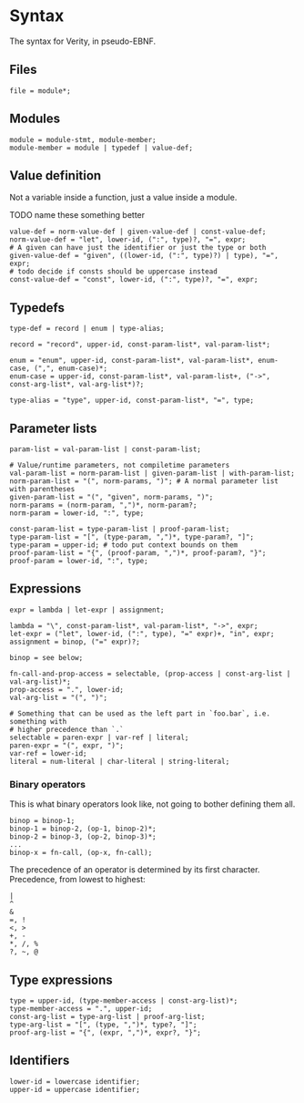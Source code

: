 # Syntax

The syntax for Verity, in pseudo-EBNF.

## Files

```ebnf
file = module*;
```

## Modules

```ebnf
module = module-stmt, module-member;
module-member = module | typedef | value-def;
```

## Value definition

Not a variable inside a function, just a value inside a module.

TODO name these something better

```ebnf
value-def = norm-value-def | given-value-def | const-value-def;
norm-value-def = "let", lower-id, (":", type)?, "=", expr;
# A given can have just the identifier or just the type or both
given-value-def = "given", ((lower-id, (":", type)?) | type), "=", expr;
# todo decide if consts should be uppercase instead
const-value-def = "const", lower-id, (":", type)?, "=", expr;
```

## Typedefs

```ebnf
type-def = record | enum | type-alias;

record = "record", upper-id, const-param-list*, val-param-list*;

enum = "enum", upper-id, const-param-list*, val-param-list*, enum-case, (",", enum-case)*;
enum-case = upper-id, const-param-list*, val-param-list+, ("->", const-arg-list*, val-arg-list*)?;

type-alias = "type", upper-id, const-param-list*, "=", type;
```

## Parameter lists

```ebnf
param-list = val-param-list | const-param-list;

# Value/runtime parameters, not compiletime parameters
val-param-list = norm-param-list | given-param-list | with-param-list;
norm-param-list = "(", norm-params, ")"; # A normal parameter list with parentheses
given-param-list = "(", "given", norm-params, ")";
norm-params = (norm-param, ",")*, norm-param?;
norm-param = lower-id, ":", type;

const-param-list = type-param-list | proof-param-list;
type-param-list = "[", (type-param, ",")*, type-param?, "]";
type-param = upper-id; # todo put context bounds on them
proof-param-list = "{", (proof-param, ",")*, proof-param?, "}";
proof-param = lower-id, ":", type;
```

## Expressions

```ebnf
expr = lambda | let-expr | assignment;

lambda = "\", const-param-list*, val-param-list*, "->", expr;
let-expr = ("let", lower-id, (":", type), "=" expr)+, "in", expr;
assignment = binop, ("=" expr)?;

binop = see below;

fn-call-and-prop-access = selectable, (prop-access | const-arg-list | val-arg-list)*;
prop-access = ".", lower-id;
val-arg-list = "(", ")";

# Something that can be used as the left part in `foo.bar`, i.e. something with
# higher precedence than `.`
selectable = paren-expr | var-ref | literal;
paren-expr = "(", expr, ")";
var-ref = lower-id;
literal = num-literal | char-literal | string-literal;
```

### Binary operators

This is what binary operators look like, not going to bother defining them all.

```ebnf
binop = binop-1;
binop-1 = binop-2, (op-1, binop-2)*;
binop-2 = binop-3, (op-2, binop-3)*;
...
binop-x = fn-call, (op-x, fn-call);
```

The precedence of an operator is determined by its first character.
Precedence, from lowest to highest:

```text
|
^
&
=, !
<, >
+, -
*, /, %
?, ~, @
```

## Type expressions

```ebnf
type = upper-id, (type-member-access | const-arg-list)*;
type-member-access = ".", upper-id;
const-arg-list = type-arg-list | proof-arg-list;
type-arg-list = "[", (type, ",")*, type?, "]";
proof-arg-list = "{", (expr, ",")*, expr?, "}";
```

## Identifiers

```ebnf
lower-id = lowercase identifier;
upper-id = uppercase identifier;
```
